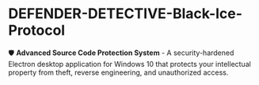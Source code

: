 # DEFENDER-DETECTIVE-Black-Ice-Protocol
🛡️ **Advanced Source Code Protection System** - A security-hardened Electron desktop application for Windows 10 that protects your intellectual property from theft, reverse engineering, and unauthorized access.
